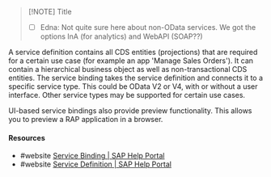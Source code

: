 
> [!NOTE] Title
> - [ ] Edna: Not quite sure here about non-OData services. We got the options InA (for analytics) and WebAPI (SOAP??)

A service definition contains all CDS entities (projections) that are required for a certain use case (for example an app 'Manage Sales Orders'). It can contain a hierarchical business object as well as non-transactional CDS entities.
The service binding takes the service definition and connects it to a specific service type. This could be OData V2 or V4, with or without a user interface. Other service types may be supported for certain use cases.

UI-based service bindings also provide preview functionality. This allows you to preview a RAP application in a browser.

#### Resources
- #website [Service Binding | SAP Help Portal](https://help.sap.com/docs/ABAP_PLATFORM_NEW/fc4c71aa50014fd1b43721701471913d/b58a3c27df4e406f9335d4b346f6be04.html?locale=en-US)
- #website [Service Definition | SAP Help Portal](https://help.sap.com/docs/ABAP_PLATFORM_NEW/fc4c71aa50014fd1b43721701471913d/b09e4d53bfca4544a9f8910bcc2cd9d6.html?locale=en-US)